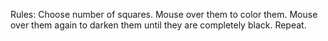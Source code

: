 Rules:
Choose number of squares.
Mouse over them to color them.
Mouse over them again to darken them until they are completely black.
Repeat.
